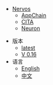 <!-- the following part should be indentical to https://raw.githubusercontent.com/cryptape/Nervos-Docs/master/_navbar.md -->
* [Nervos](https://cryptape.github.io/Nervos-Docs)
  * [AppChain](https://cryptape.github.io/Nervos-AppChain-Docs/)
  * [CITA](https://mine77.github.io/Cita-Docs/)
  * [Neuron](https://cryptape.github.io/Neuron-Android/#/)
<!-- the above part should be indentical to https://raw.githubusercontent.com/cryptape/Nervos-Docs/master/_navbar.md -->
* 版本
  * [latest](zh-CN/latest/index.md)
  * [V 0.16](zh-CN/v0.16/index.md)
* 语言
  * [English](en-US/latest/index.md)
  * [中文](zh-CN/latest/index.md)

  
